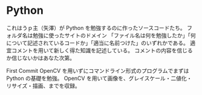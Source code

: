 # Python

これはうｐ主（矢澤）が Python を勉強するのに作ったソースコードたち。
フォルダ名は勉強に使ったサイトのドメイン
「ファイル名は何を勉強したか」「何について記述されているコードか」「適当に名前つけた」のいずれかである。
適宜コメントを用いて新しく得た知識を記述している。
コメントの内容を信じるか信じないかはあなた次第。

First Commit
OpenCV を用いずにコマンドライン形式のプログラムでまずは Python の基礎を勉強。
OpenCV を用いて画像を、グレイスケール・二値化・リサイズ・描画、までを収録。
